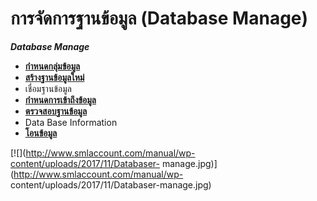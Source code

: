# การจัดการฐานข้อมูล (Database Manage)

_**Database Manage**_

  * [**กำหนดกลุ่มข้อมูล**](http://www.smlaccount.com/manual/?page_id=1251)
  * [**สร้างฐานข้อมูลใหม่**](http://www.smlaccount.com/manual/?page_id=1255)
  * เชื่อมฐานข้อมูล
  * [**กำหนดการเข้าถึงข้อมูล**](http://www.smlaccount.com/manual/?page_id=1263)
  * [**ตรวจสอบฐานข้อมูล**](http://www.smlaccount.com/manual/?page_id=1267)
  * Data Base Information
  * [**โอนข้อมูล**](http://www.smlaccount.com/manual/?page_id=1271)

[![](http://www.smlaccount.com/manual/wp-content/uploads/2017/11/Databaser-
manage.jpg)](http://www.smlaccount.com/manual/wp-
content/uploads/2017/11/Databaser-manage.jpg)







